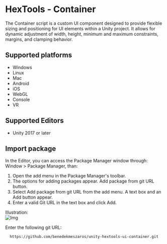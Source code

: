 # HexTools - Container
The Container script is a custom UI component designed to provide flexible sizing and positioning for UI elements within a Unity project. It allows for dynamic adjustment of width, height, minimum and maximum constraints, margins, and clamping behavior.
<br/>

## Supported platforms
- Windows
- Linux
- Mac
- Android
- iOS
- WebGL
- Console
- VR

## Supported Editors
- Unity 2017 or later

## Import package
In the Editor, you can access the Package Manager window through: Window > Package Manager, than:
1.  Open the add menu in the Package Manager's toolbar.
2. The options for adding packages appear. Add package from git URL button.
3. Select Add package from git URL from the add menu. A text box and an Add button appear.
4. Enter a valid Git URL in the text box and click Add.
 
Illustration:
<br/>![Img](https://docs.unity3d.com/uploads/Main/upm-ui-giturl.png)

Enter the following git URL:

```bash
  https://github.com/benedekmeszaros/unity-hextools-ui-container.git
```
